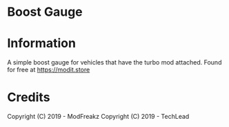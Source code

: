 # Boost Gauge

# Information
A simple boost gauge for vehicles that have the turbo mod attached.
Found for free at https://modit.store

# Credits
Copyright (C) 2019 - ModFreakz
Copyright (C) 2019 - TechLead
